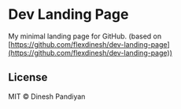 # Dev Landing Page

My minimal landing page for GitHub. (based on [https://github.com/flexdinesh/dev-landing-page](https://github.com/flexdinesh/dev-landing-page))

## License

MIT © Dinesh Pandiyan
